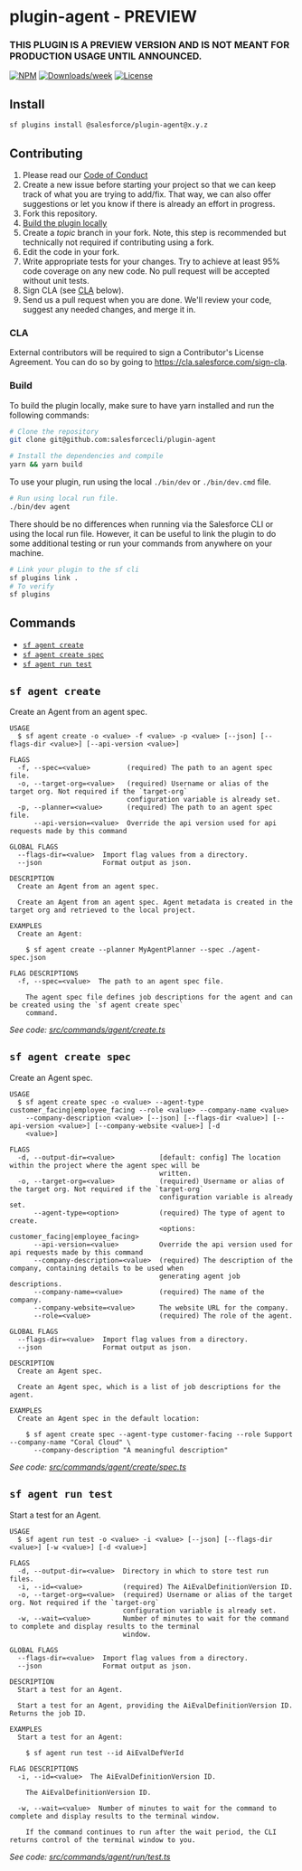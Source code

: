 # plugin-agent - PREVIEW

### THIS PLUGIN IS A PREVIEW VERSION AND IS NOT MEANT FOR PRODUCTION USAGE UNTIL ANNOUNCED.

[![NPM](https://img.shields.io/npm/v/@salesforce/plugin-agent.svg?label=@salesforce/plugin-agent)](https://www.npmjs.com/package/@salesforce/plugin-agent) [![Downloads/week](https://img.shields.io/npm/dw/@salesforce/plugin-agent.svg)](https://npmjs.org/package/@salesforce/plugin-agent) [![License](https://img.shields.io/badge/License-BSD%203--Clause-brightgreen.svg)](https://raw.githubusercontent.com/salesforcecli/plugin-agent/main/LICENSE.txt)

## Install

```bash
sf plugins install @salesforce/plugin-agent@x.y.z
```

## Contributing

1. Please read our [Code of Conduct](CODE_OF_CONDUCT.md)
2. Create a new issue before starting your project so that we can keep track of
   what you are trying to add/fix. That way, we can also offer suggestions or
   let you know if there is already an effort in progress.
3. Fork this repository.
4. [Build the plugin locally](#build)
5. Create a _topic_ branch in your fork. Note, this step is recommended but technically not required if contributing using a fork.
6. Edit the code in your fork.
7. Write appropriate tests for your changes. Try to achieve at least 95% code coverage on any new code. No pull request will be accepted without unit tests.
8. Sign CLA (see [CLA](#cla) below).
9. Send us a pull request when you are done. We'll review your code, suggest any needed changes, and merge it in.

### CLA

External contributors will be required to sign a Contributor's License
Agreement. You can do so by going to https://cla.salesforce.com/sign-cla.

### Build

To build the plugin locally, make sure to have yarn installed and run the following commands:

```bash
# Clone the repository
git clone git@github.com:salesforcecli/plugin-agent

# Install the dependencies and compile
yarn && yarn build
```

To use your plugin, run using the local `./bin/dev` or `./bin/dev.cmd` file.

```bash
# Run using local run file.
./bin/dev agent
```

There should be no differences when running via the Salesforce CLI or using the local run file. However, it can be useful to link the plugin to do some additional testing or run your commands from anywhere on your machine.

```bash
# Link your plugin to the sf cli
sf plugins link .
# To verify
sf plugins
```

## Commands

<!-- commands -->

- [`sf agent create`](#sf-agent-create)
- [`sf agent create spec`](#sf-agent-create-spec)
- [`sf agent run test`](#sf-agent-run-test)

## `sf agent create`

Create an Agent from an agent spec.

```
USAGE
  $ sf agent create -o <value> -f <value> -p <value> [--json] [--flags-dir <value>] [--api-version <value>]

FLAGS
  -f, --spec=<value>         (required) The path to an agent spec file.
  -o, --target-org=<value>   (required) Username or alias of the target org. Not required if the `target-org`
                             configuration variable is already set.
  -p, --planner=<value>      (required) The path to an agent spec file.
      --api-version=<value>  Override the api version used for api requests made by this command

GLOBAL FLAGS
  --flags-dir=<value>  Import flag values from a directory.
  --json               Format output as json.

DESCRIPTION
  Create an Agent from an agent spec.

  Create an Agent from an agent spec. Agent metadata is created in the target org and retrieved to the local project.

EXAMPLES
  Create an Agent:

    $ sf agent create --planner MyAgentPlanner --spec ./agent-spec.json

FLAG DESCRIPTIONS
  -f, --spec=<value>  The path to an agent spec file.

    The agent spec file defines job descriptions for the agent and can be created using the `sf agent create spec`
    command.
```

_See code: [src/commands/agent/create.ts](https://github.com/salesforcecli/plugin-agent/blob/1.1.1/src/commands/agent/create.ts)_

## `sf agent create spec`

Create an Agent spec.

```
USAGE
  $ sf agent create spec -o <value> --agent-type customer_facing|employee_facing --role <value> --company-name <value>
    --company-description <value> [--json] [--flags-dir <value>] [--api-version <value>] [--company-website <value>] [-d
    <value>]

FLAGS
  -d, --output-dir=<value>           [default: config] The location within the project where the agent spec will be
                                     written.
  -o, --target-org=<value>           (required) Username or alias of the target org. Not required if the `target-org`
                                     configuration variable is already set.
      --agent-type=<option>          (required) The type of agent to create.
                                     <options: customer_facing|employee_facing>
      --api-version=<value>          Override the api version used for api requests made by this command
      --company-description=<value>  (required) The description of the company, containing details to be used when
                                     generating agent job descriptions.
      --company-name=<value>         (required) The name of the company.
      --company-website=<value>      The website URL for the company.
      --role=<value>                 (required) The role of the agent.

GLOBAL FLAGS
  --flags-dir=<value>  Import flag values from a directory.
  --json               Format output as json.

DESCRIPTION
  Create an Agent spec.

  Create an Agent spec, which is a list of job descriptions for the agent.

EXAMPLES
  Create an Agent spec in the default location:

    $ sf agent create spec --agent-type customer-facing --role Support --company-name "Coral Cloud" \
      --company-description "A meaningful description"
```

_See code: [src/commands/agent/create/spec.ts](https://github.com/salesforcecli/plugin-agent/blob/1.1.1/src/commands/agent/create/spec.ts)_

## `sf agent run test`

Start a test for an Agent.

```
USAGE
  $ sf agent run test -o <value> -i <value> [--json] [--flags-dir <value>] [-w <value>] [-d <value>]

FLAGS
  -d, --output-dir=<value>  Directory in which to store test run files.
  -i, --id=<value>          (required) The AiEvalDefinitionVersion ID.
  -o, --target-org=<value>  (required) Username or alias of the target org. Not required if the `target-org`
                            configuration variable is already set.
  -w, --wait=<value>        Number of minutes to wait for the command to complete and display results to the terminal
                            window.

GLOBAL FLAGS
  --flags-dir=<value>  Import flag values from a directory.
  --json               Format output as json.

DESCRIPTION
  Start a test for an Agent.

  Start a test for an Agent, providing the AiEvalDefinitionVersion ID. Returns the job ID.

EXAMPLES
  Start a test for an Agent:

    $ sf agent run test --id AiEvalDefVerId

FLAG DESCRIPTIONS
  -i, --id=<value>  The AiEvalDefinitionVersion ID.

    The AiEvalDefinitionVersion ID.

  -w, --wait=<value>  Number of minutes to wait for the command to complete and display results to the terminal window.

    If the command continues to run after the wait period, the CLI returns control of the terminal window to you.
```

_See code: [src/commands/agent/run/test.ts](https://github.com/salesforcecli/plugin-agent/blob/1.1.1/src/commands/agent/run/test.ts)_

<!-- commandsstop -->
